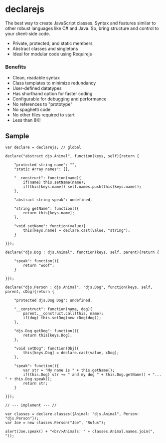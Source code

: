 # declarejs
The best way to create JavaScript classes.  Syntax and features similar to other robust languages like C# and Java. So, bring structure and control to your client-side code.

- Private, protected, and static members
- Abstract classes and singletons
- Ideal for modular code using Requirejs

### Benefits
- Clean, readable syntax
- Class templates to minimize redundancy
- User-defined datatypes
- Has shorthand option for faster coding
- Configurable for debugging and performance
- No references to "prototype"
- No spaghetti code
- No other files required to start
- Less than 8K!


## Sample
```
var declare = declarejs; // global

declare("abstract djs.Animal", function(keys, self){return {

	"protected string name": "",
	"static Array names": [],

	"__construct": function(name){
		if(name) this.setName(name);
		if(this[keys.name]) self.names.push(this[keys.name]);
	},
	
	"abstract string speak": undefined,

	"string getName": function(){
		return this[keys.name];
	},
	
	"void setName": function(value){
		this[keys.name] = declare.cast(value, "string");
	}
	
}});

declare("djs.Dog : djs.Animal", function(keys, self, parent){return {

	"speak": function(){
		return "woof";
	}

}});

declare("djs.Person : djs.Animal", "djs.Dog", function(keys, self, parent, cDog){return {

	"protected djs.Dog Dog": undefined,

	"__construct": function(name, dog){
		parent.__construct.call(this, name);
		if(dog) this.setDog(new cDog(dog));
	},

	"djs.Dog getDog": function(){
		return this[keys.Dog];
	},

	"void setDog": function(Obj){
		this[keys.Dog] = declare.cast(value, cDog);
	},

	"speak": function(){
		var str = "My name is " + this.getName();
		if(this.Dog) str += " and my dog " + this.Dog.getName() + "... " + this.Dog.speak();
		return str;
	}

}});

// --- implement --- //

var classes = declare.classes({Animal: "djs.Animal", Person: "djs.Person"});
var Joe = new classes.Person("Joe", "Rufus");

alert(Joe.speak() + "<br/>Animals: " + classes.Animal.names.join(", "));
```